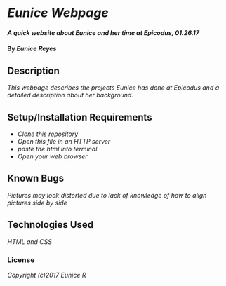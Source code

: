 # _Eunice Webpage_

#### _A quick website about Eunice and her time at Epicodus, 01.26.17_

#### By _**Eunice Reyes**_

## Description

_This webpage describes the projects Eunice has done at Epicodus and a detailed description about her background._

## Setup/Installation Requirements

* _Clone this repository_
* _Open this file in an HTTP server_
* _paste the html into terminal_
* _Open your web browser_

## Known Bugs

_Pictures may look distorted due to lack of knowledge of how to align pictures side by side_

## Technologies Used

_HTML and CSS_

### License

*Copyright (c)2017 Eunice R*
